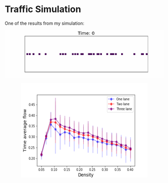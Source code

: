 # Traffic Simulation
One of the results from my simulation: 

<p align="center">
  <img src="Results/One_lane.gif">
</p>


<p align="center">
  <img width="400" height="300" src="Results/one_two_three_lane_compare.png">
</p>
